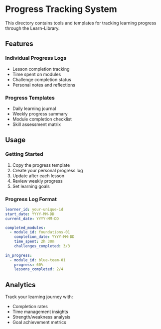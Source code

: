 # Progress Tracking System

This directory contains tools and templates for tracking learning progress through the Learn-Library.

## Features

### Individual Progress Logs

- Lesson completion tracking
- Time spent on modules
- Challenge completion status
- Personal notes and reflections

### Progress Templates

- Daily learning journal
- Weekly progress summary
- Module completion checklist
- Skill assessment matrix

## Usage

### Getting Started

1. Copy the progress template
2. Create your personal progress log
3. Update after each lesson
4. Review weekly progress
5. Set learning goals

### Progress Log Format

```yaml
learner_id: your-unique-id
start_date: YYYY-MM-DD
current_date: YYYY-MM-DD

completed_modules:
  - module_id: foundations-01
    completion_date: YYYY-MM-DD
    time_spent: 2h 30m
    challenges_completed: 3/3
    
in_progress:
  - module_id: blue-team-01
    progress: 60%
    lessons_completed: 2/4
```

## Analytics

Track your learning journey with:

- Completion rates
- Time management insights  
- Strength/weakness analysis
- Goal achievement metrics
